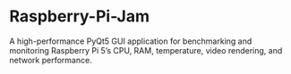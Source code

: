 # Raspberry-Pi-Jam
A high-performance PyQt5 GUI application for benchmarking and monitoring Raspberry Pi 5’s CPU, RAM, temperature, video rendering, and network performance.
